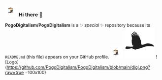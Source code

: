 ### <img src="https://github.com/PogoDigitalism/PogoDigitalism/blob/main/giphy.gif?raw=true" width="40" height="40"> Hi there 👋


**PogoDigitalism/PogoDigitalism** is a ✨ _special_ ✨ repository because its `README.md` (this file) appears on your GitHub profile.
<img src="https://github.com/PogoDigitalism/PogoDigitalism/blob/main/giphy.gif?raw=true" width="40" height="40">
<img src="https://github.com/PogoDigitalism/PogoDigitalism/blob/main/digi.png?raw=true" width="100" height="100">
![Logo](https://github.com/PogoDigitalism/PogoDigitalism/blob/main/digi.png?raw=true =100x100)
<!--
Here are some ideas to get you started:

- 🔭 I’m currently working on ...
- 🌱 I’m currently learning ...
- 👯 I’m looking to collaborate on ...
- 🤔 I’m looking for help with ...
- 💬 Ask me about ...
- 📫 How to reach me: ...
- 😄 Pronouns: ...
- ⚡ Fun fact: ...
-->
